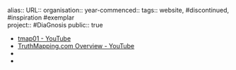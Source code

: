 alias::
URL::
organisation::
year-commenced::
tags:: website, #discontinued, #inspiration #exemplar  
project:: #DiaGnosis 
public:: true

- [tmap01 - YouTube](https://www.youtube.com/@tmap01)
- [TruthMapping.com Overview - YouTube](https://www.youtube.com/watch?v=T8XgPDs_pHc)
-
-